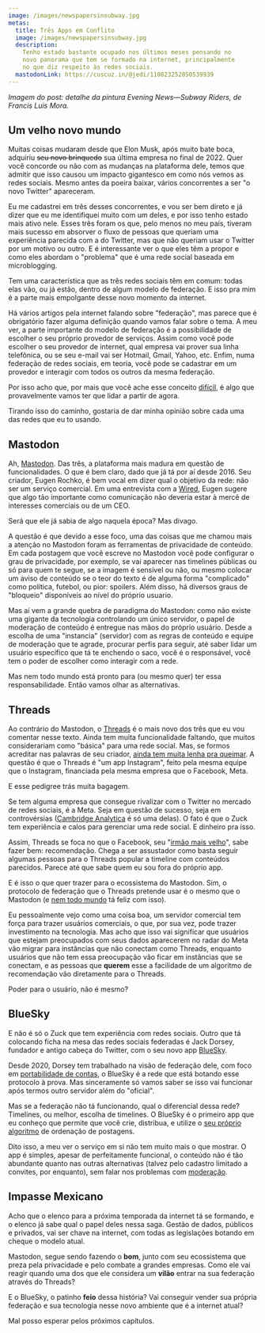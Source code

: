 ```yaml
---
image: /images/newspapersinsubway.jpg
metas:
  title: Três Apps em Conflito
  image: /images/newspapersinsubway.jpg
  description:
    Tenho estado bastante ocupado nos últimos meses pensando no
    novo panorama que tem se formado na internet, principalmente
    no que diz respeito às redes sociais.
  mastodonLink: https://cuscuz.in/@jedi/110823252850539939
---
```


_Imagem do post: detalhe da pintura Evening News—Subway Riders, de Francis Luis
Mora._

## Um velho novo mundo

Muitas coisas mudaram desde que Elon Musk, após muito bate boca, adquiriu ~~seu
novo brinquedo~~ sua última empresa no final de 2022. Quer você concorde ou não
com as mudanças na plataforma dele, temos que admitir que isso causou um impacto
gigantesco em como nós vemos as redes sociais. Mesmo antes da poeira baixar,
vários concorrentes a ser "o novo Twitter" apareceram.

Eu me cadastrei em três desses concorrentes, e vou ser bem direto e já dizer que
eu me identifiquei muito com um deles, e por isso tenho estado mais ativo nele.
Esses três foram os que, pelo menos no meu país, tiveram mais sucesso em
absorver o fluxo de pessoas que queriam uma experiência parecida com a do
Twitter, mas que não queriam usar o Twitter por um motivo ou outro. E é
interessante ver o que eles têm a propor e como eles abordam o "problema" que é
uma rede social baseada em microblogging.

Tem uma característica que as três redes sociais têm em comum: todas elas vão,
ou já estão, dentro de algum modelo de federação. E isso pra mim é a parte mais
empolgante desse novo momento da internet.

Há vários artigos pela internet falando sobre "federação", mas parece que é
obrigatório fazer alguma definição quando vamos falar sobre o tema. A meu ver, a
parte importante do modelo de federação é a possibilidade de escolher o seu
próprio provedor de serviços. Assim como você pode escolher o seu provedor de
internet, qual empresa vai prover sua linha telefônica, ou se seu e-mail vai ser
Hotmail, Gmail, Yahoo, etc. Enfim, numa federação de redes sociais, em teoria,
você pode se cadastrar em um provedor e interagir com todos os outros da mesma
federação.

Por isso acho que, por mais que você ache esse conceito [difícil][cnet01], é
algo que provavelmente vamos ter que lidar a partir de agora.

Tirando isso do caminho, gostaria de dar minha opinião sobre cada uma das redes
que eu to usando.

## Mastodon

Ah, [Mastodon][masto01]. Das três, a plataforma mais madura em questão de
funcionalidades. O que é bem claro, dado que já tá por aí desde 2016. Seu
criador, Eugen Rochko, é bem vocal em dizer qual o objetivo da rede: não ser um
serviço comercial. Em uma entrevista com a [Wired][wired01], Eugen sugere que
algo tão importante como comunicação não deveria estar à mercê de interesses
comerciais ou de um CEO.

Será que ele já sabia de algo naquela época? Mas divago.

A questão é que devido a esse foco, uma das coisas que me chamou mais a atenção
no Mastodon foram as ferramentas de privacidade de conteúdo. Em cada postagem
que você escreve no Mastodon você pode configurar o grau de privacidade, por
exemplo, se vai aparecer nas timelines públicas ou só para quem te segue, se a
imagem é sensivel ou não, ou mesmo colocar um aviso de conteúdo se o teor do
texto é de alguma forma "complicado" como política, futebol, ou pior: spoilers.
Além disso, há diversos graus de "bloqueio" disponíveis ao nível do próprio
usuario.

Mas aí vem a grande quebra de paradigma do Mastodon: como não existe uma gigante
da tecnologia controlando um único servidor, o papel de moderação de conteúdo é
entregue nas mãos do próprio usuário. Desde a escolha de uma "instancia"
(servidor) com as regras de conteúdo e equipe de moderação que te agrade,
procurar perfis para seguir, até saber lidar um usuário específico que tá te
enchendo o saco, você é o responsável, você tem o poder de escolher como
interagir com a rede.

Mas nem todo mundo está pronto para (ou mesmo quer) ter essa responsabilidade.
Então vamos olhar as alternativas.

## Threads

Ao contrário do Mastodon, o [Threads][insta01] é o mais novo dos três que eu vou
comentar nesse texto. Ainda tem muita funcionalidade faltando, que muitos
considerariam como "básica" para uma rede social. Mas, se formos acreditar nas
palavras de seu criador, [ainda tem muita lenha pra queimar][verge01]. A questão
é que o Threads é "um app Instagram", feito pela mesma equipe que o Instagram,
financiada pela mesma empresa que o Facebook, Meta.

E esse pedigree trás muita bagagem.

Se tem alguma empresa que consegue rivalizar com o Twitter no mercado de redes
sociais, é a Meta. Seja em questão de sucesso, seja em controvérsias
([Cambridge Analytica][bbc01] é só uma delas). O fato é que o Zuck tem
experiência e calos para gerenciar uma rede social. E dinheiro pra isso.

Assim, Threads se foca no que o Facebook, seu "[irmão mais velho][wiki01]", sabe
fazer bem: recomendação. Chega a ser assustador como basta seguir algumas
pessoas para o Threads popular a timeline com conteúdos parecidos. Parece até
que sabe quem eu sou fora do próprio app.

E é isso o que quer trazer para o ecossistema do Mastodon. Sim, o protocolo de
federação que o Threads pretende usar é o mesmo que o Mastodon (e
[nem todo mundo][wired02] tá feliz com isso).

Eu pessoalmente vejo como uma coisa boa, um servidor comercial tem força para
trazer usuários comerciais, o que, por sua vez, pode trazer investimento na
tecnologia. Mas acho que isso vai significar que usuários que estejam
preocupados com seus dados aparecerem no radar do Meta vão migrar para
instâncias que não conectam como Threads, enquanto usuários que não tem essa
preocupação vão ficar em instâncias que se conectam, e as pessoas que **querem**
esse a facilidade de um algoritmo de recomendação vão diretamente para o
Threads.

Poder para o usuário, não é mesmo?

## BlueSky

E não é só o Zuck que tem experiência com redes sociais. Outro que tá colocando
ficha na mesa das redes sociais federadas é Jack Dorsey, fundador e antigo
cabeça do Twitter, com o seu novo app [BlueSky][bsky01].

Desde 2020, Dorsey tem trabalhado na visão de federação dele, com foco em
[portabilidade de contas][at01], o BlueSky é a rede que está botando esse
protocolo à prova. Mas sinceramente só vamos saber se isso vai funcionar após
termos outro servidor além do "oficial".

Mas se a federação não tá funcionando, qual o diferencial dessa rede? Timelines,
ou melhor, escolha de timelines. O BlueSky é o primeiro app que eu conheço que
permite que você crie, distribua, e utilize o [seu próprio algoritmo][bsky02] de
ordenação de postagens.

Dito isso, a meu ver o serviço em si não tem muito mais o que mostrar. O app é
simples, apesar de perfeitamente funcional, o conteúdo não é tão abundante
quanto nas outras alternativas (talvez pelo cadastro limitado a convites, por
enquanto), sem falar nos problemas com [moderação][tech01].

## Impasse Mexicano

Acho que o elenco para a próxima temporada da internet tá se formando, e o
elenco já sabe qual o papel deles nessa saga. Gestão de dados, públicos e
privados, vai ser chave na internet, com todas as legislações botando em cheque
o modelo atual.

Mastodon, segue sendo fazendo o **bom**, junto com seu ecossistema que preza
pela privacidade e pelo combate a grandes empresas. Como ele vai reagir quando
uma dos que ele considera um **vilão** entrar na sua federação através do
Threads?

E o BlueSky, o patinho **feio** dessa história? Vai conseguir vender sua própria
federação e sua tecnologia nesse novo ambiente que é a internet atual?

Mal posso esperar pelos próximos capítulos.

[at01]: https://atproto.com/guides/faq#why-not-use-activitypub
[bbc01]: https://www.bbc.com/portuguese/internacional-43461751
[bsky01]: https://bsky.app
[bsky02]: https://blueskyweb.xyz/blog/7-27-2023-custom-feeds
[cnet01]: https://www.cnet.com/news/social-media/i-want-to-like-mastodon-the-decentralized-network-isnt-making-that-easy/
[insta01]: https://www.threads.net
[masto01]: https://joinmastodon.org
[tech01]: https://techcrunch.com/2023/07/17/bluesky-racial-slurs-banned-list-usernames/
[verge01]: https://www.theverge.com/2023/7/5/23784870/instagram-threads-adam-mosseri-interview-twitter-competitor
[wiki01]: https://pt.wikipedia.org/wiki/1984_(livro) "Big Brother"
[wired01]: https://www.wired.com/story/the-man-behind-mastodon-eugen-rochko-built-it-for-this-moment/
[wired02]: https://www.wired.com/story/metas-threads-could-make-or-break-the-fediverse/
